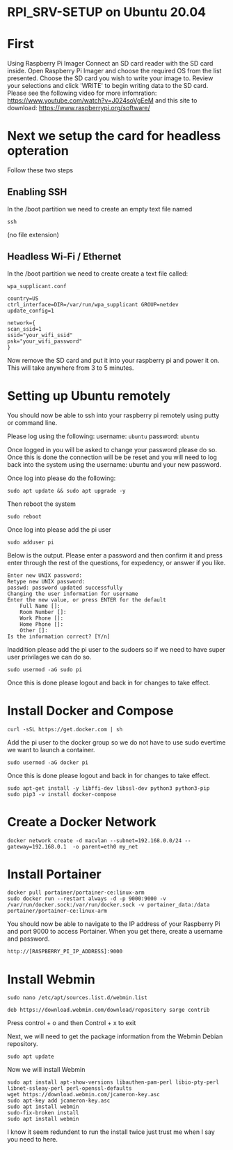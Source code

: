 # RPI_SRV-SETUP on Ubuntu 20.04

# First

Using Raspberry Pi Imager
Connect an SD card reader with the SD card inside. Open Raspberry Pi Imager and choose the required OS from the list presented. Choose the SD card you wish to write your image to. Review your selections and click 'WRITE' to begin writing data to the SD card. Please see the following video for more infomration: https://www.youtube.com/watch?v=J024soVgEeM and this site to download: https://www.raspberrypi.org/software/

# Next we setup the card for headless opteration

Follow these two steps

## Enabling SSH

In the /boot partition we need to create an empty text file named 

`ssh` 

(no file extension)

## Headless Wi-Fi / Ethernet

In the /boot partition we need to create create a text file called:

`wpa_supplicant.conf`

    country=US
    ctrl_interface=DIR=/var/run/wpa_supplicant GROUP=netdev
    update_config=1
    
    network={
    scan_ssid=1
    ssid="your_wifi_ssid"
    psk="your_wifi_password"
    }


Now remove the SD card and put it into your raspberry pi and power it on.  This will take anywhere from 3 to 5 minutes.

# Setting up Ubuntu remotely

You should now be able to ssh into your raspberry pi remotely using putty or command line.

Please log using the following: 
username:
`ubuntu`
password:
`ubuntu`

Once logged in you will be asked to change your password please do so.  Once this is done the connection will be be reset and you will need to log back into the system using the username: ubuntu and your new password.

Once log into please do the following:

`sudo apt update && sudo apt upgrade -y`

Then reboot the system

`sudo reboot`

Once log into please add the pi user

`sudo adduser pi`

Below is the output.  Please enter a password and then confirm it and press enter through the rest of the questions, for expedency, or answer if you like.

    Enter new UNIX password: 
    Retype new UNIX password: 
    passwd: password updated successfully
    Changing the user information for username
    Enter the new value, or press ENTER for the default
	    Full Name []: 
	    Room Number []: 
	    Work Phone []: 
	    Home Phone []: 
	    Other []: 
    Is the information correct? [Y/n] 

Inaddition please add the pi user to the sudoers so if we need to have super user privilages we can do so.

`sudo usermod -aG sudo pi`

Once this is done please logout and back in for changes to take effect.

# Install Docker and Compose

    curl -sSL https://get.docker.com | sh
    
Add the pi user to the docker group so we do not have to use sudo evertime we want to launch a container.

`sudo usermod -aG docker pi`

Once this is done please logout and back in for changes to take effect.

    sudo apt-get install -y libffi-dev libssl-dev python3 python3-pip
    sudo pip3 -v install docker-compose

# Create a Docker Network

`docker network create -d macvlan --subnet=192.168.0.0/24 --gateway=192.168.0.1  -o parent=eth0 my_net`

# Install Portainer

    docker pull portainer/portainer-ce:linux-arm
    sudo docker run --restart always -d -p 9000:9000 -v /var/run/docker.sock:/var/run/docker.sock -v portainer_data:/data portainer/portainer-ce:linux-arm
    
You should now be able to navigate to the IP address of your Raspberry Pi and port 9000 to access Portainer. When you get there, create a username and password.

`http://[RASPBERRY_PI_IP_ADDRESS]:9000`

# Install Webmin

`sudo nano /etc/apt/sources.list.d/webmin.list`

`deb https://download.webmin.com/download/repository sarge contrib`

Press control + o and then Control + x to exit

Next, we will need to get the package information from the Webmin Debian repository.

`sudo apt update`

Now we will install Webmin

    sudo apt install apt-show-versions libauthen-pam-perl libio-pty-perl libnet-ssleay-perl perl-openssl-defaults
    wget https://download.webmin.com/jcameron-key.asc
    sudo apt-key add jcameron-key.asc
    sudo apt install webmin
    sudo-fix-broken install
    sudo apt install webmin
    
I know it seem redundent to run the install twice just trust me when I say you need to here.

